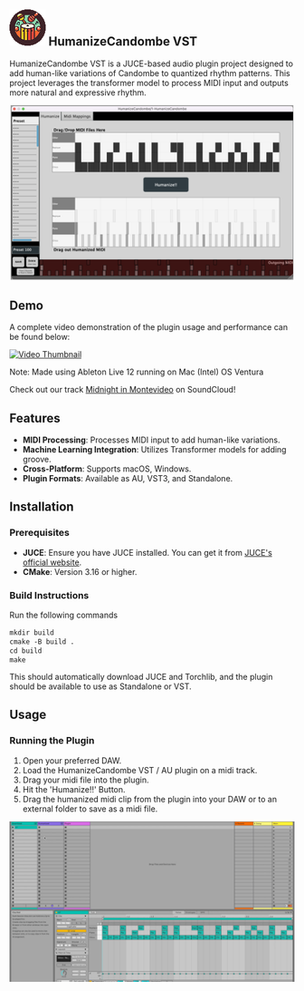 <!--<img src="./images/Logo-circle32x32.png" alt="Logo" width="40" align="left" hspace="10" />-->



## ![Icon](./images/Logo-circle64x64.png) HumanizeCandombe VST 

HumanizeCandombe VST is a JUCE-based audio plugin project designed to add human-like variations of Candombe to quantized rhythm patterns. This project leverages the transformer model to process MIDI input and outputs more natural and expressive rhythm.

<p align="center">
  <img src="./images/pluginInterface.png" alt="Plugin Interface" width="500"/>
</p>

## Demo

A complete video demonstration of the plugin usage and performance can be found below:

<a href="https://youtu.be/HBgQ2H2ZnPA">
  <img src="https://img.youtube.com/vi/HBgQ2H2ZnPA/hqdefault.jpg" alt="Video Thumbnail" width="400"/>
</a>

Note: Made using Ableton Live 12 running on Mac (Intel) OS Ventura

Check out our track [Midnight in Montevideo](https://soundcloud.com/styjt-prbhu/midnight-in-montevideo) on SoundCloud!

## Features

- **MIDI Processing**: Processes MIDI input to add human-like variations.
- **Machine Learning Integration**: Utilizes Transformer models for adding groove.
- **Cross-Platform**: Supports macOS, Windows.
- **Plugin Formats**: Available as AU, VST3, and Standalone.

## Installation

### Prerequisites

- **JUCE**: Ensure you have JUCE installed. You can get it from [JUCE's official website](https://juce.com/get-juce).
- **CMake**: Version 3.16 or higher.

### Build Instructions

Run the following commands

```
mkdir build
cmake -B build .
cd build
make
```

This should automatically download JUCE and Torchlib, and the plugin should be available to use as Standalone or VST.


## Usage

### Running the Plugin

1. Open your preferred DAW.
2. Load the HumanizeCandombe VST / AU plugin on a midi track.
3. Drag your midi file into the plugin.
4. Hit the 'Humanize!!' Button.
5. Drag the humanized midi clip from the plugin into your DAW or to an external folder to save as a midi file.

<p align="center">
  <img src="./images/walkthrough.gif" alt="Walkthrough" width="600"/>
</p>
